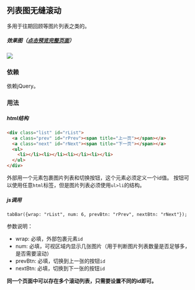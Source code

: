 ## 列表图无缝滚动

多用于往期回顾等图片列表之类的。

##### 效果图（[点击预览完整页面](https://vitaxu.github.io/tabBar/ "点击预览")）

![](http://i.imgur.com/AqdAwsm.gif)

### 依赖

依赖jQuery。

### 用法

##### html结构
 
```html
<div class="list" id="rList">
  <a class="prev" id="rPrev"><span title="上一页"></span></a>
  <a class="next" id="rNext"><span title="下一页"></span></a>
  <ul>
    <li></li><li></li><li></li><li></li>
  </ul>
</div>
```
外部用一个元素包裹图片列表和切换按钮，这个元素必须定义一个id值。
按钮可以使用任意`html`标签，但是图片列表必须使用`ul>li`的结构。

##### js调用

`tabBar({wrap: "rList", num: 6, prevBtn: "rPrev", nextBtn: "rNext"});`


参数说明：

* wrap: 必填，外部包裹元素`id`
* num: 必填，可视区域内显示几张图片（用于判断图片列表数量是否足够多，是否需要滚动）
* prevBtn: 必填，切换到上一张的按钮`id`
* nextBtn: 必填，切换到下一张的按钮`id`

**同一个页面中可以存在多个滚动列表，只需要设置不同的id即可。**
